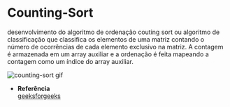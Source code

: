 # Counting-Sort
desenvolvimento do algoritmo de ordenação couting sort ou algoritmo de classificação que classifica os elementos de uma matriz contando o número de ocorrências de cada elemento exclusivo na matriz. A contagem é armazenada em um array auxiliar e a ordenação é feita mapeando a contagem como um índice do array auxiliar.



![counting-sort gif](https://user-images.githubusercontent.com/90424448/191779671-9212b2be-3095-4682-a283-d0106e419e1f.gif)

* **Referência**<br>
<a href="https://www.geeksforgeeks.org/counting-sort/" target="blank">geeksforgeeks<a><br>
